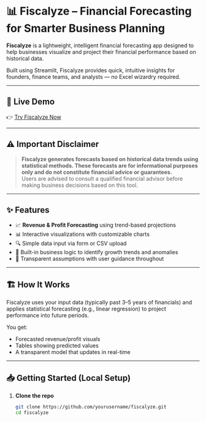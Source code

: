 # 📊 Fiscalyze – Financial Forecasting for Smarter Business Planning

**Fiscalyze** is a lightweight, intelligent financial forecasting app designed to help businesses visualize and project their financial performance based on historical data.

Built using Streamlit, Fiscalyze provides quick, intuitive insights for founders, finance teams, and analysts — no Excel wizardry required.

---

## 🚀 Live Demo

👉 [Try Fiscalyze Now](https://your-streamlit-url-here)

---

## ⚠️ Important Disclaimer

> **Fiscalyze generates forecasts based on historical data trends using statistical methods. These forecasts are for informational purposes only and do not constitute financial advice or guarantees.**  
> Users are advised to consult a qualified financial advisor before making business decisions based on this tool.

---

## ✨ Features

- 📈 **Revenue & Profit Forecasting** using trend-based projections
- 📊 Interactive visualizations with customizable charts
- 🔍 Simple data input via form or CSV upload
- 🧠 Built-in business logic to identify growth trends and anomalies
- 🧾 Transparent assumptions with user guidance throughout

---

## 🏗️ How It Works

Fiscalyze uses your input data (typically past 3–5 years of financials) and applies statistical forecasting (e.g., linear regression) to project performance into future periods.

You get:

- Forecasted revenue/profit visuals
- Tables showing predicted values
- A transparent model that updates in real-time

---

## 📥 Getting Started (Local Setup)

1. **Clone the repo**
   ```bash
   git clone https://github.com/yourusername/fiscalyze.git
   cd fiscalyze
